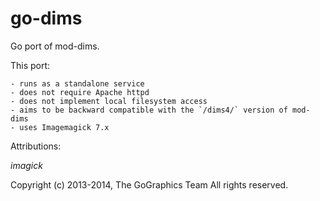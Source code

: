 # go-dims

Go port of mod-dims.

This port:

    - runs as a standalone service
    - does not require Apache httpd
    - does not implement local filesystem access
    - aims to be backward compatible with the `/dims4/` version of mod-dims
    - uses Imagemagick 7.x

Attributions:

*imagick*

Copyright (c) 2013-2014, The GoGraphics Team
All rights reserved.